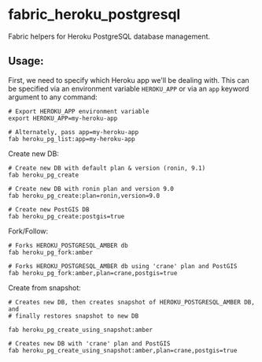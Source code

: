 fabric_heroku_postgresql
========================

Fabric helpers for Heroku PostgreSQL database management.

Usage:
------

First, we need to specify which Heroku app we'll be dealing with. This can be
specified via an environment variable `HEROKU_APP` or via an `app` keyword
argument to any command:

    # Export HEROKU_APP environment variable
    export HEROKU_APP=my-heroku-app

    # Alternately, pass app=my-heroku-app
    fab heroku_pg_list:app=my-heroku-app

Create new DB:

    # Create new DB with default plan & version (ronin, 9.1)
    fab heroku_pg_create

    # Create new DB with ronin plan and version 9.0
    fab heroku_pg_create:plan=ronin,version=9.0

    # Create new PostGIS DB
    fab heroku_pg_create:postgis=true

Fork/Follow:

    # Forks HEROKU_POSTGRESQL_AMBER db
    fab heroku_pg_fork:amber

    # Forks HEROKU_POSTGRESQL_AMBER db using 'crane' plan and PostGIS
    fab heroku_pg_fork:amber,plan=crane,postgis=true

Create from snapshot:

    # Creates new DB, then creates snapshot of HEROKU_POSTGRESQL_AMBER DB, and
    # finally restores snapshot to new DB

    fab heroku_pg_create_using_snapshot:amber

    # Creates new DB with 'crane' plan and PostGIS
    fab heroku_pg_create_using_snapshot:amber,plan=crane,postgis=true
